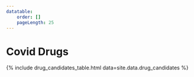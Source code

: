 ```yaml
---
datatable:
    order: []
    pageLength: 25
---
```


# Covid Drugs

{% include drug_candidates_table.html data=site.data.drug_candidates %}
